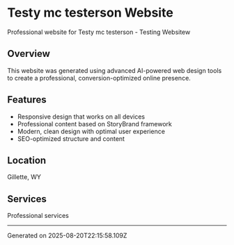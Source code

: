 # Testy mc testerson Website

Professional website for Testy mc testerson - Testing Websitew

## Overview
This website was generated using advanced AI-powered web design tools to create a professional, conversion-optimized online presence.

## Features
- Responsive design that works on all devices
- Professional content based on StoryBrand framework
- Modern, clean design with optimal user experience
- SEO-optimized structure and content

## Location
Gillette, WY

## Services
Professional services

---
Generated on 2025-08-20T22:15:58.109Z
